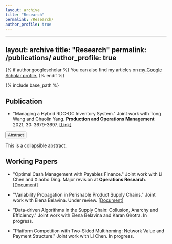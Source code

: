 ```yaml
---
layout: archive
title: "Research"
permalink: /Research/
author_profile: true
---
```


---
layout: archive
title: "Research"
permalink: /publications/
author_profile: true
---


{% if author.googlescholar %}
  You can also find my articles on <u><a href="{{author.googlescholar}}">my Google Scholar profile</a>.</u>
{% endif %}

{% include base_path %}

## Publication
* "Managing a Hybrid RDC-DC Inventory System." Joint work with Tong Wang and Chaolin Yang. **Production and Operations Management** 2021, 30: 3679-3697. [[Link]](https://onlinelibrary.wiley.com/doi/abs/10.1111/poms.13458)

<div>
  <button type="button" class="collapsible">Abstract</button>
  <div class="content">
    <p>This is a collapsible abstract.</p>
  </div>
</div>


## Working Papers
* "Optimal Cash Management with Payables Finance." Joint work with Li Chen and Xiaobo Ding. Major revision at **Operations Research**. [[Document]](/files/scf.pdf)


* "Variability Propagation in Perishable Product Supply Chains." Joint work with Elena Belavina. Under review. [[Document]](/files/var_prop.pdf)


* "Data-driven Algorithms in the Supply Chain: Collusion, Anarchy and Efficiency." Joint work with Elena Belavina and Karan Girotra. In progress.


* "Platform Competition with Two-Sided Multihoming: Network Value and Payment Structure." Joint work with Li Chen. In progress.
